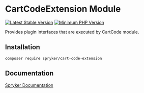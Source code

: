 # CartCodeExtension Module
[![Latest Stable Version](https://poser.pugx.org/spryker/cart-code-extension/v/stable.svg)](https://packagist.org/packages/spryker/cart-code-extension)
[![Minimum PHP Version](https://img.shields.io/badge/php-%3E%3D%208.1-8892BF.svg)](https://php.net/)

Provides plugin interfaces that are executed by CartCode module.

## Installation

```
composer require spryker/cart-code-extension
```

## Documentation

[Spryker Documentation](https://docs.spryker.com)
